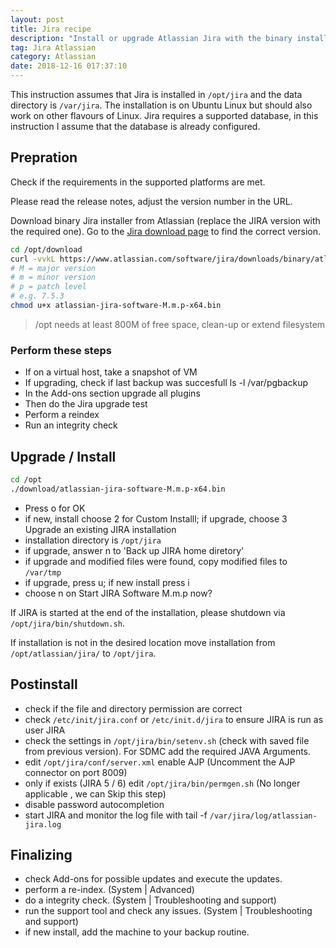 ```yaml
---
layout: post
title: Jira recipe
description: "Install or upgrade Atlassian Jira with the binary installer on Linux."
tag: Jira Atlassian
category: Atlassian
date: 2018-12-16 017:37:10
---
```



This instruction assumes that Jira is installed in `/opt/jira` and the data directory is `/var/jira`. The 
installation is on Ubuntu Linux but should also work on other flavours of Linux.
Jira requires a supported database, in this instruction I assume that the database is already configured.

## Prepration

Check if the requirements in the supported platforms are met.

Please read the release notes, adjust the version number in the URL.

Download binary Jira installer from Atlassian (replace the JIRA version with the required one). Go to the [Jira download page](https://www.atlassian.com/software/jira/download) to find the correct version.

```bash
cd /opt/download
curl -vvkL https://www.atlassian.com/software/jira/downloads/binary/atlassian-jira-software-M.m.p-x64.bin > atlassian-jira-software-M.m.p-x64.bin
# M = major version
# m = minor version
# p = patch level
# e.g. 7.5.3
chmod u+x atlassian-jira-software-M.m.p-x64.bin
```

>/opt needs at least 800M of free space, clean-up or extend filesystem

### Perform these steps

- If on a virtual host, take a snapshot of VM
- If upgrading, check if last backup was succesfull ls -l /var/pgbackup
- In the Add-ons section upgrade all plugins
- Then do the Jira upgrade test
- Perform a reindex
- Run an integrity check

## Upgrade / Install

```bash
cd /opt
./download/atlassian-jira-software-M.m.p-x64.bin
```

- Press o for OK
- if new, install choose 2 for Custom Installl; if upgrade, choose 3  Upgrade an existing JIRA installation
- installation directory is `/opt/jira`
- if upgrade, answer n to 'Back up JIRA home diretory'
- if upgrade and modified files were found, copy modified files to `/var/tmp`
- if upgrade, press u; if new install press i
- choose n on Start JIRA Software M.m.p now?

If JIRA is started at the end of the installation, please shutdown via `/opt/jira/bin/shutdown.sh`.

If installation is not in the desired location move installation from `/opt/atlassian/jira/` to `/opt/jira`.

## Postinstall

- check if the file and directory permission are correct
- check `/etc/init/jira.conf` or `/etc/init.d/jira` to ensure JIRA is run as user JIRA
- check the settings in `/opt/jira/bin/setenv.sh` (check with saved file from previous version). For SDMC add the required JAVA Arguments.
- edit `/opt/jira/conf/server.xml` enable AJP (Uncomment the AJP connector on port 8009)
- only if exists (JIRA 5 / 6) edit `/opt/jira/bin/permgen.sh`   (No longer applicable , we can Skip this step)
- disable password autocompletion
- start JIRA and monitor the log file with tail -f `/var/jira/log/atlassian-jira.log`

## Finalizing

- check Add-ons for possible updates and execute the updates.
- perform a re-index. (System | Advanced)
- do a integrity check. (System | Troubleshooting and support)
- run the support tool and check any issues. (System | Troubleshooting and support)
- if new install, add the machine to your backup routine.
